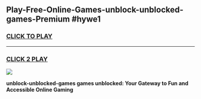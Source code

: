 
## Play-Free-Online-Games-unblock-unblocked-games-Premium #hywe1
<h3>
<a href="https://premium.freeplayer.one?title=unblock-unblocked-games&ref=8M">CLICK TO PLAY</a></h3>
<hr>

<h3>
<a href="https://premium.freeplayer.one?title=unblock-unblocked-games&ref=8M">CLICK 2 PLAY</a>
  
</h3>

<a href="https://premium.freeplayer.one?title=unblock-unblocked-games&ref=8M"><img src="https://clearcache.store/games.png"></a>


**unblock-unblocked-games games unblocked: Your Gateway to Fun and Accessible Online Gaming**
